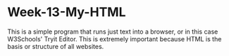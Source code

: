# Week-13-My-HTML

This is a simple program that runs just text into a browser, or in this case W3Schools' Tryit Editor. This is extremely important because HTML is the basis or structure of all websites. 
